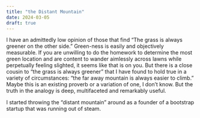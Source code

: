 ```yaml
---
title: "the Distant Mountain"
date: 2024-03-05
draft: true
---
```

I have an admittedly low opinion of those that find “The grass is always greener on the other side.” Green-ness is easily and objectively measurable. If you are unwilling to do the homework to determine the most green location and are content to wander aimlessly across lawns while perpetually feeling slighted, it seems like that is on you.
But there is a close cousin to “the grass is always greener” that I have found to hold true in a variety of circumstances: “the far away mountain is always easier to climb.” Maybe this is an existing proverb or a variation of one, I don’t know. But the truth in the analogy is deep, multifaceted and remarkably useful. 

I started throwing the “distant mountain” around as a founder of a bootstrap startup that was running out of steam.
<!--stackedit_data:
eyJoaXN0b3J5IjpbLTM1NzIwODEwLDIwNjM5NjUwNTEsLTI3OT
AwMzIxNV19
-->